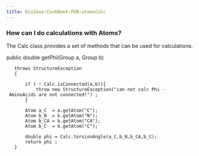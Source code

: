 ```yaml
---
title: BioJava:CookBook:PDB:atomsCalc
---
```


### How can I do calculations with Atoms?

The Calc class provides a set of methods that can be used for
calculations.

<java> public double getPhi(Group a, Group b)

`   throws StructureException`  
`   {`  
`       `  
`       if ( ! Calc.isConnected(a,b)){`  
`           throw new StructureException("can not calc Phi - AminoAcids are not connected!") ;`  
`       } `  
`       `  
`       Atom a_C  = a.getAtom("C");`  
`       Atom b_N  = b.getAtom("N");`  
`       Atom b_CA = b.getAtom("CA");`  
`       Atom b_C  = b.getAtom("C");`  
`       `  
`       double phi = Calc.torsionAngle(a_C,b_N,b_CA,b_C);`  
`       return phi ;`  
`   }`

</java>
